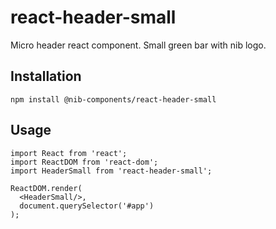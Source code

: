 # react-header-small

Micro header react component. Small green bar with nib logo.

## Installation

    npm install @nib-components/react-header-small

## Usage

    import React from 'react';
    import ReactDOM from 'react-dom';
    import HeaderSmall from 'react-header-small';

    ReactDOM.render(
      <HeaderSmall/>,
      document.querySelector('#app')
    );